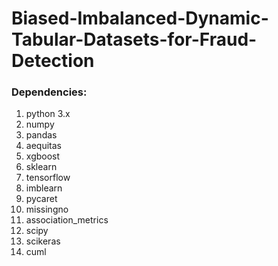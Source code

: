 # Biased-Imbalanced-Dynamic-Tabular-Datasets-for-Fraud-Detection

### Dependencies:


1. python 3.x
2. numpy
3. pandas
4. aequitas
5. xgboost
6. sklearn
7. tensorflow
8. imblearn
9. pycaret
10. missingno
11. association_metrics
12. scipy
13. scikeras
14. cuml

